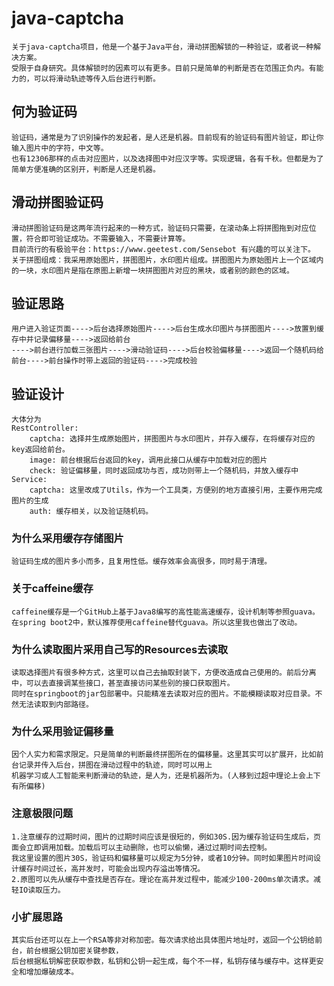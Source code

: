 # java-captcha
    关于java-captcha项目，他是一个基于Java平台，滑动拼图解锁的一种验证，或者说一种解决方案。
    受限于自身研究。具体解锁时的因素可以有更多。目前只是简单的判断是否在范围正负内。有能力的，可以将滑动轨迹等传入后台进行判断。

## 何为验证码
    验证码，通常是为了识别操作的发起者，是人还是机器。目前现有的验证码有图片验证，即让你输入图片中的字符，中文等。
    也有12306那样的点击对应图片，以及选择图中对应汉字等。实现逻辑，各有千秋。但都是为了简单方便准确的区别开，判断是人还是机器。

## 滑动拼图验证码
    滑动拼图验证码是这两年流行起来的一种方式，验证码只需要，在滚动条上将拼图拖到对应位置，符合即可验证成功。不需要输入，不需要计算等。
    目前流行的有极验平台：https://www.geetest.com/Sensebot 有兴趣的可以关注下。
    关于拼图组成：我采用原始图片，拼图图片，水印图片组成。拼图图片为原始图片上一个区域内的一块，水印图片是指在原图上新增一块拼图图片对应的黑块，或者别的颜色的区域。

## 验证思路
    用户进入验证页面---->后台选择原始图片---->后台生成水印图片与拼图图片---->放置到缓存中并记录偏移量---->返回给前台
    ---->前台进行加载三张图片---->滑动验证码---->后台校验偏移量---->返回一个随机码给前台---->前台操作时带上返回的验证码---->完成校验

## 验证设计
    大体分为
    RestController:
        captcha: 选择并生成原始图片，拼图图片与水印图片，并存入缓存，在将缓存对应的key返回给前台。
        image: 前台根据后台返回的key，调用此接口从缓存中加载对应的图片
        check: 验证偏移量，同时返回成功与否，成功则带上一个随机码，并放入缓存中
    Service:
        captcha: 这里改成了Utils，作为一个工具类，方便别的地方直接引用，主要作用完成图片的生成
        auth: 缓存相关，以及验证随机码。
    
### 为什么采用缓存存储图片
    验证码生成的图片多小而多，且复用性低。缓存效率会高很多，同时易于清理。
### 关于caffeine缓存
    caffeine缓存是一个GitHub上基于Java8编写的高性能高速缓存，设计机制等参照guava。在spring boot2中，默认推荐使用caffeine替代guava。所以这里我也做出了改动。
### 为什么读取图片采用自己写的Resources去读取
    读取选择图片有很多种方式，这里可以自己去抽取封装下，方便改造成自己使用的。前后分离中，可以去直接调某些接口，甚至直接访问某些别的接口获取图片。
    同时在springboot的jar包部署中。只能精准去读取对应的图片。不能模糊读取对应目录。不然无法读取到内部路径。
### 为什么采用验证偏移量
    因个人实力和需求限定。只是简单的判断最终拼图所在的偏移量。这里其实可以扩展开，比如前台记录并传入后台，拼图在滑动过程中的轨迹，同时可以用上
    机器学习或人工智能来判断滑动的轨迹，是人为，还是机器所为。(人移到过超中理论上会上下有所偏移)
### 注意极限问题
    1.注意缓存的过期时间，图片的过期时间应该是很短的，例如30S.因为缓存验证码生成后，页面会立即调用加载。加载后可以主动删除，也可以偷懒，通过过期时间去控制。
    我这里设置的图片30S，验证码和偏移量可以规定为5分钟，或者10分钟。同时如果图片时间设计缓存时间过长，高并发时，可能会出现内存溢出等情况。
    2.原图可以先从缓存中查找是否存在。理论在高并发过程中，能减少100-200ms单次请求。减轻IO读取压力。
### 小扩展思路
    其实后台还可以在上一个RSA等非对称加密。每次请求给出具体图片地址时，返回一个公钥给前台，前台根据公钥加密关键参数，
    后台根据私钥解密获取参数，私钥和公钥一起生成，每个不一样，私钥存储与缓存中。这样更安全和增加爆破成本。

